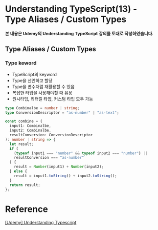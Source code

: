 # Understanding TypeScript(13) - Type Aliases / Custom Types

**본 내용은 Udemy의 Understanding TypeScript 강의를 토대로 작성하였습니다.**



## Type Aliases / Custom Types

### Type keword

* TypeScript의 keyword
* Type을 선언하고 할당
* Type을 변수처럼 재활용할 수 있음
* 복잡한 타입을 사용해야할 때 유용
* 원시타입, 리터럴 타입, 커스텀 타입 모두 가능

```TypeScript
type Combinalbe = number | string;
type ConversionDescriptor = "as-number" | "as-text";

const combine = (
  input1: Combinalbe,
  input2: Combinalbe,
  resultConversion: ConversionDescriptor
): number | string => {
  let result;
  if (
    (typeof input1 === "number" && typeof input2 === "number") ||
    resultConversion === "as-number"
  ) {
    result = Number(input1) + Number(input2);
  } else {
    result = input1.toString() + input2.toString();
  }
  return result;
};
```




# Reference

[[Udemy] Understanding Typescript](https://www.udemy.com/course/understanding-typescript/)

